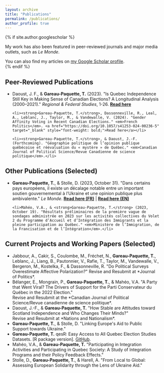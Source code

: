 ```yaml
---
layout: archive
title: "Publications"
permalink: /publications/
author_profile: true
---
```


{% if site.author.googlescholar %}


<p>
My work has also been featured in peer-reviewed journals and major media outlets, such as <em>Le Monde</em>.
</p>

  <div class="wordwrap">You can also find my articles on <a href="{{site.author.googlescholar}}">my Google Scholar profile</a>.</div>
{% endif %}

<div class="content-container">


<section id="publications">
  <h2>Peer-Reviewed Publications</h2>
  <ul>
    <li>Daoust, J. F., & <strong>Gareau-Paquette, T.</strong> (2023). "Is Quebec Independence Still Key in Making Sense of Canadian Elections? A Longitudinal Analysis (2000–2021)." <em>Regional & Federal Studies</em>, 1-26. <a href="https://www.tandfonline.com/eprint/K4ZI95VIEVNGGXEKSQRG/full?target=10.1080/13597566.2023.2233422" target="_blank" style="font-weight: bold;">Read here</a></li>
    
    <li><strong>Gareau-Paquette, T.</strong>, Dassonneville, R., Leal, A., Leblanc, J., Taylor, M., & Vandewalle, V. (2024). "Gender Affinity Voting in Recent Canadian Elections." <em>French Politics</em>. <a href="https://doi.org/10.1057/s41253-024-00236-5" target="_blank" style="font-weight: bold;">Read here</a></li>
    
    <li><strong>Gareau-Paquette, T.</strong>, & Daoust, J.-F. (Forthcoming). "Géographie politique de l’opinion publique québécoise et réévaluation du « mystère » de Québec." <em>Canadian Journal of Political Science/Revue Canadienne de science politique</em>.</li>
  </ul>

  <h2>Other Publications (Selected)</h2>
  <ul>
    <li><strong>Gareau-Paquette, T.</strong>, & Stolle, D. (2023, October 31). "Dans certains pays européens, il existe un décalage notable entre un important soutien gouvernemental à l’Ukraine et une opinion publique plus ambivalente." <em>Le Monde</em>. 
      <a href="https://www.lemonde.fr/idees/article/2023/10/31/dans-certains-pays-europeens-il-existe-un-decalage-notable-entre-un-important-soutien-gouvernemental-a-l-ukraine-et-une-opinion-publique-plus-ambivalente_6197521_3232.html" target="_blank" style="font-weight: bold;">Read here (FR)</a> | 
      <a href="https://www.lemonde.fr/en/opinion/article/2023/10/31/in-some-european-countries-there-is-a-significant-discrepancy-between-strong-government-support-for-ukraine-and-more-ambivalent-public-opinion_6217360_23.html" target="_blank" style="font-weight: bold;">Read here (EN)</a>
    </li>

    <li>Mahéo, V.A., & <strong>Gareau-Paquette, T.</strong> (2023, October 19). "Résultats préliminaires de la première vague de sondages administrée en 2023 sur les activités collectives du Volet 2 du Programme d’Accueil et d’Intégration des Immigrants et la pleine participation au Québec." <em>Ministère de l’Immigration, de la Francisation et de l’Intégration</em>.</li>
  </ul>

<h2>Current Projects and Working Papers (Selected)</h2>
<ul>
  <li>Jabbour, A., Cakir, S., Coulombe, M., Fréchet, N., <strong>Gareau-Paquette, T.</strong>, Leblanc, J., Liang, B., Pautonnier, V., Rafie, T., Taylor, M., Vandewalle, V., Bergeron, M., Kostelka, F., & Dassonneville, R. "Do Political Surveys Overestimate Affective Polarization?" Revise and Resubmit at *Journal of Politics*.</li>
  
  <li>Bélanger, E., Mongrain, P., <strong>Gareau-Paquette, T.</strong>, & Mahéo, V.A. "A Party that Went Viral? The Drivers of Support for the Parti Conservateur du Québec in the 2022 Election."</li> Revise and Resubmit at the *Canadian Journal of Political Science/Revue canadienne de science politique*.</li>
  
  <li>Daoust, J.-F., & <strong>Gareau-Paquette, T.</strong> "How Stable are Attitudes toward Scotland Independence and Who Changes Their Minds?"</li> Revise and Resubmit at *Nations and Nationalism*.</li>
  
  <li><strong>Gareau-Paquette, T.</strong>, & Stolle, D. "Linking Europe's Aid to Public Support towards Ukraine."</li>
  
  <li><strong>Gareau-Paquette, T.</strong> qesR: Easy Access to All Quebec Election Studies Datasets. [R package version]. <a href="https://github.com/ThomasGareau/qesR" target="_blank">GitHub</a>.</li>
  
  <li>Mahéo, V.A., & <strong>Gareau-Paquette, T.</strong> "Participating in Integration Activities and Participating in Quebec Society: A Study of Integration Programs and their Policy Feedback Effects."</li>
  
  <li>Stolle, D., <strong>Gareau-Paquette, T.</strong>, & Harell, A. "From Local to Global: Assessing European Solidarity through the Lens of Ukraine Aid."</li>

  </ul>
